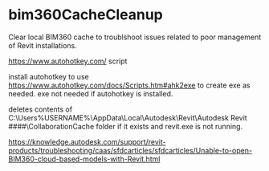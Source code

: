 # bim360CacheCleanup
Clear local BIM360 cache to troublshoot issues related to poor management of Revit installations.

https://www.autohotkey.com/ script

install autohotkey to use https://www.autohotkey.com/docs/Scripts.htm#ahk2exe to create exe as needed.  exe not needed if autohotkey is installed.

deletes contents of C:\Users\%USERNAME%\AppData\Local\Autodesk\Revit\Autodesk Revit ####\CollaborationCache folder if it exists and revit.exe is not running.

https://knowledge.autodesk.com/support/revit-products/troubleshooting/caas/sfdcarticles/sfdcarticles/Unable-to-open-BIM360-cloud-based-models-with-Revit.html

